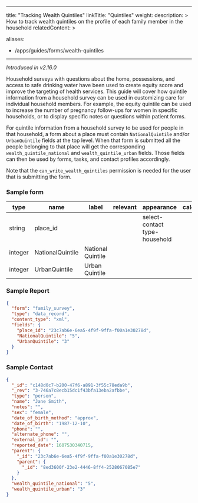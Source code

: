 ---
title: "Tracking Wealth Quintiles"
linkTitle: "Quintiles"
weight: 
description: >
  How to track wealth quintiles on the profile of each family member in the household
relatedContent: >

aliases:
   - /apps/guides/forms/wealth-quintiles
----

_Introduced in v2.16.0_

Household surveys with questions about the home, possessions, and access to safe drinking water have been used to create equity score and improve the targeting of health services. This guide will cover how quintile information from a household survey can be used in customizing care for individual household members. For example, the equity quintile can be used to increase the number of pregnancy follow-ups for women in specific households, or to display specific notes or questions within patient forms.

For quintile information from a household survey to be used for people in that household, a form about a place must contain `NationalQuintile` and/or `UrbanQuintile` fields at the top level. When that form is submitted all the people belonging to that place will get the corresponding `wealth_quintile_national` and `wealth_quintile_urban` fields. Those fields can then be used by forms, tasks, and contact profiles accordingly.

Note that the `can_write_wealth_quintiles` permission is needed for the user that is submitting the form.

### Sample form

| type | name | label | relevant | appearance | calculate | ... |
|---|---|---|---|---|---|---|				
| string | place_id | | | select-contact type-household
| integer | NationalQuintile | National Quintile		
| integer | UrbanQuintile | Urban Quintile

### Sample Report


``` json
{
  "form": "family_survey",
  "type": "data_record",
  "content_type": "xml",
  "fields": {
    "place_id": "23c7ab6e-6ea5-4f9f-9ffa-f00a1e30278d",
    "NationalQuintile": "5",
    "UrbanQuintile": "3"
  }
}
```

### Sample Contact

``` json 
{
  "_id": "c148d0c7-b200-47f6-a891-3f55c78eda9b",
  "_rev": "3-746a7c8ecb15dc1f43bfa13eba2afbbe",
  "type": "person",
  "name": "Jane Smith",
  "notes": "",
  "sex": "female",
  "date_of_birth_method": "approx",
  "date_of_birth": "1987-12-10",
  "phone": "",
  "alternate_phone": "",
  "external_id": "",
  "reported_date": 1607530340715,
  "parent": {
    "_id": "23c7ab6e-6ea5-4f9f-9ffa-f00a1e30278d",
    "parent": {
      "_id": "8ed3600f-23e2-4446-8ff4-2528067085e7"
    }
  },
  "wealth_quintile_national": "5",
  "wealth_quintile_urban": "3"
}
```
